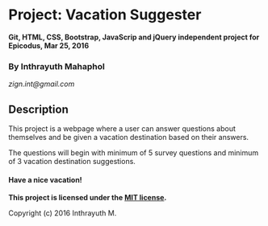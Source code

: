 # Project: Vacation Suggester
**Git, HTML, CSS, Bootstrap, JavaScrip and jQuery independent project for Epicodus, Mar 25, 2016**

### By Inthrayuth Mahaphol
_zign.int@gmail.com_

## Description
This project is a webpage where a user can answer questions about themselves and be given a vacation destination based on their answers.

The questions will begin with minimum of 5 survey questions and minimum of 3 vacation destination suggestions.

#### Have a nice vacation!

**This project is licensed under the [MIT license](https://opensource.org/licenses/MIT).**

Copyright (c) 2016 Inthrayuth M.
